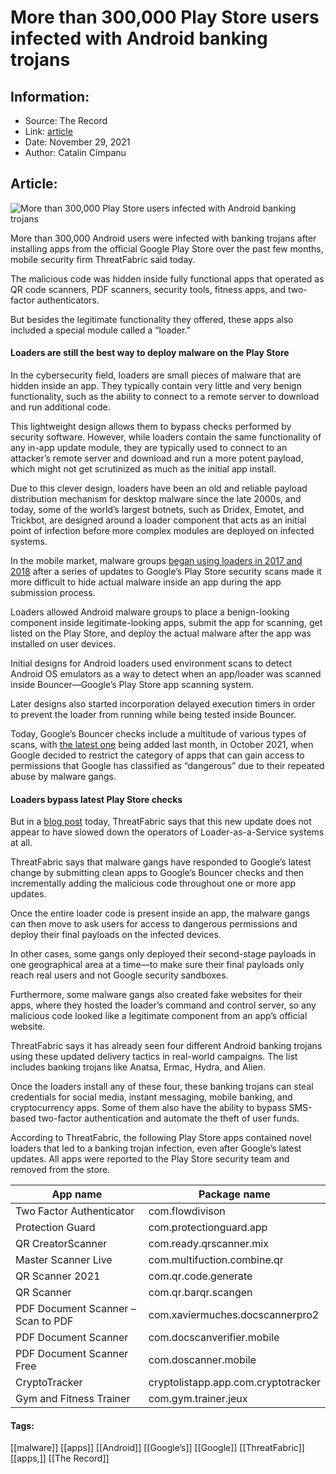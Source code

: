 # More than 300,000 Play Store users infected with Android banking trojans
### 

## Information:
+ Source: The Record
+ Link: [article](https://therecord.media/more-than-300000-play-store-users-infected-with-android-banking-trojans/)
+ Date: November 29, 2021
+ Author: Catalin Cimpanu


## Article:
![More than 300,000 Play Store users infected with Android banking trojans](https://therecord.media/wp-content/uploads/2021/11/play-store.png)

More than 300,000 Android users were infected with banking trojans after installing apps from the official Google Play Store over the past few months, mobile security firm ThreatFabric said today.


The malicious code was hidden inside fully functional apps that operated as QR code scanners, PDF scanners, security tools, fitness apps, and two-factor authenticators.


But besides the legitimate functionality they offered, these apps also included a special module called a “loader.”


#### Loaders are still the best way to deploy malware on the Play Store


In the cybersecurity field, loaders are small pieces of malware that are hidden inside an app. They typically contain very little and very benign functionality, such as the ability to connect to a remote server to download and run additional code.


This lightweight design allows them to bypass checks performed by security software. However, while loaders contain the same functionality of any in-app update module, they are typically used to connect to an attacker’s remote server and download and run a more potent payload, which might not get scrutinized as much as the initial app install.


Due to this clever design, loaders have been an old and reliable payload distribution mechanism for desktop malware since the late 2000s, and today, some of the world’s largest botnets, such as Dridex, Emotet, and Trickbot, are designed around a loader component that acts as an initial point of infection before more complex modules are deployed on infected systems.


In the mobile market, malware groups [began using loaders in 2017 and 2018](https://www.bleepingcomputer.com/news/security/droppers-is-how-android-malware-keeps-sneaking-into-the-play-store/) after a series of updates to Google’s Play Store security scans made it more difficult to hide actual malware inside an app during the app submission process.


Loaders allowed Android malware groups to place a benign-looking component inside legitimate-looking apps, submit the app for scanning, get listed on the Play Store, and deploy the actual malware after the app was installed on user devices.


Initial designs for Android loaders used environment scans to detect Android OS emulators as a way to detect when an app/loader was scanned inside Bouncer—Google’s Play Store app scanning system.


Later designs also started incorporation delayed execution timers in order to prevent the loader from running while being tested inside Bouncer.


Today, Google’s Bouncer checks include a multitude of various types of scans, with [the latest one](https://support.google.com/googleplay/android-developer/answer/10964491) being added last month, in October 2021, when Google decided to restrict the category of apps that can gain access to permissions that Google has classified as “dangerous” due to their repeated abuse by malware gangs.


#### Loaders bypass latest Play Store checks


But in a [blog post](https://threatfabric.com/blogs/deceive-the-heavens-to-cross-the-sea.html) today, ThreatFabric says that this new update does not appear to have slowed down the operators of Loader-as-a-Service systems at all.


ThreatFabric says that malware gangs have responded to Google’s latest change by submitting clean apps to Google’s Bouncer checks and then incrementally adding the malicious code throughout one or more app updates.


Once the entire loader code is present inside an app, the malware gangs can then move to ask users for access to dangerous permissions and deploy their final payloads on the infected devices.


In other cases, some gangs only deployed their second-stage payloads in one geographical area at a time—to make sure their final payloads only reach real users and not Google security sandboxes.


Furthermore, some malware gangs also created fake websites for their apps, where they hosted the loader’s command and control server, so any malicious code looked like a legitimate component from an app’s official website.


ThreatFabric says it has already seen four different Android banking trojans using these updated delivery tactics in real-world campaigns. The list includes banking trojans like Anatsa, Ermac, Hydra, and Alien.


Once the loaders install any of these four, these banking trojans can steal credentials for social media, instant messaging, mobile banking, and cryptocurrency apps. Some of them also have the ability to bypass SMS-based two-factor authentication and automate the theft of user funds.


According to ThreatFabric, the following Play Store apps contained novel loaders that led to a banking trojan infection, even after Google’s latest updates. All apps were reported to the Play Store security team and removed from the store.




| App name | Package name |
| --- | --- |
| Two Factor Authenticator | com.flowdivison |
| Protection Guard | com.protectionguard.app |
| QR CreatorScanner | com.ready.qrscanner.mix |
| Master Scanner Live | com.multifuction.combine.qr |
| QR Scanner 2021 | com.qr.code.generate |
| QR Scanner | com.qr.barqr.scangen |
| PDF Document Scanner – Scan to PDF | com.xaviermuches.docscannerpro2 |
| PDF Document Scanner | com.docscanverifier.mobile |
| PDF Document Scanner Free | com.doscanner.mobile |
| CryptoTracker | cryptolistapp.app.com.cryptotracker |
| Gym and Fitness Trainer | com.gym.trainer.jeux |





#### Tags:
[[malware]] [[apps]] [[Android]] [[Google’s]] [[Google]] [[ThreatFabric]] [[apps,]] [[The Record]]
